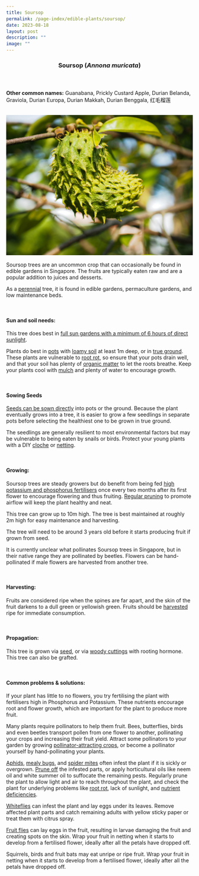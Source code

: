 ```yaml
---
title: Soursop
permalink: /page-index/edible-plants/soursop/
date: 2023-08-18
layout: post
description: ""
image: ""
---
```

<header>
	<h3>Soursop (<em>Annona muricata</em>)</h3>
</header>
	
<section>
	<p><strong>Other common names:</strong> Guanabana, Prickly Custard Apple, Durian Belanda, Graviola, Durian Europa, Durian Makkah, Durian Benggala, 红毛榴莲</p>
	<br>
</section>

<section>
	<img title="Photo by Jacqueline Chua." src="/images/Plants/Soursop_JacChua.jpg">
	<p>Soursop trees are an uncommon crop that can occasionally be found in edible gardens in Singapore. The fruits are typically eaten raw and are a popular addition to juices and desserts.</p>
	<p>As a <a href="/learn-more-about-gardening/glossary/#p">perennial</a> tree, it is found in edible gardens, permaculture gardens, and low maintenance beds.</p>       
	<br>
</section>

<section>
	<h4>Sun and soil needs:</h4>
	<p>This tree does best in <a href="/page-index/horticulture-techniques/gauging-light/">full sun gardens with a minimum of 6 hours of direct sunlight</a>.</p>
	<p>Plants do best in <a href="/page-index/horticulture-techniques/planting-in-containers/">pots</a> with <a href="/page-index/horticulture-techniques/soil/">loamy soil</a> at least 1m deep, or in <a href="/page-index/horticulture-techniques/true-ground/">true ground</a>. These plants are vulnerable to <a href="/page-index/plant-problems/root-rot/">root rot</a>, so ensure that your pots drain well, and that your soil has plenty of <a href="/page-index/horticulture-techniques/soil-amendments/">organic matter</a> to let the roots breathe. Keep your plants cool with <a href="/page-index/horticulture-techniques/mulching/">mulch</a> and plenty of water to encourage growth.</p>
	<br>
</section>

<section>
	<h4>Sowing Seeds</h4>
	<p><a href="/page-index/horticulture-techniques/propagating-by-seed/">Seeds can be sown directly</a> into pots or the ground. Because the plant eventually grows into a tree, it is easier to grow a few seedlings in separate pots before selecting the healthiest one to be grown in true ground.</p>
	<p>The seedlings are generally resilient to most environmental factors but may be vulnerable to being eaten by snails or birds. Protect your young plants with a DIY <a href="/page-index/horticulture-techniques/cloches/">cloche</a> or <a href="/page-index/hardscapes/netting/">netting</a>.</p>
	<br>
</section>

<section>
  <h4>Growing:</h4>
	<p>Soursop trees are steady growers but do benefit from being fed <a href="/page-index/horticulture-techniques/fertilising/">high potassium and phosphorus fertilisers</a> once every two months after its first flower to encourage flowering and thus fruiting. <a href="/page-index/horticulture-techniques/pruning/">Regular pruning</a> to promote airflow will keep the plant healthy and neat.</p>
		<p>This tree can grow up to 10m high. The tree is best maintained at roughly 2m high for easy maintenance and harvesting.</p>
	<p>The tree will need to be around 3 years old before it starts producing fruit if grown from seed.</p>
		<p>It is currently unclear what pollinates Soursop trees in Singapore, but in their native range they are pollinated by beetles. Flowers can be hand-pollinated if male flowers are harvested from another tree.</p>
	<br>
</section>

<section>
	<h4>Harvesting:</h4>
	<p>Fruits are considered ripe when the spines are far apart, and the skin of the fruit darkens to a dull green or yellowish green. Fruits should be <a href="/page-index/horticulture-techniques/harvesting-hygiene/">harvested</a> ripe for immediate consumption.</p>
	<br>
</section>

<section>
	<h4>Propagation:</h4>
	<p>This tree is grown via <a href="/page-index/horticulture-techniques/propagating-by-seed/">seed</a>, or via <a href="/page-index/horticulture-techniques/propagating-by-cuttings/">woody cuttings</a> with rooting hormone. This tree can also be grafted.</p>
	<br>
</section>

<section>
	<h4>Common problems &amp; solutions:</h4>
	<p>If your plant has little to no flowers, you try fertilising the plant with fertilisers high in Phosphorus and Potassium. These nutrients encourage root and flower growth, which are important for the plant to produce more fruit.</p>
	<p>Many plants require pollinators to help them fruit. Bees, butterflies, birds and even beetles transport pollen from one flower to another, pollinating your crops and increasing their fruit yield. Attract some pollinators to your garden by growing <a href="/page-index/glossary/biodiversity-attracting-plants/">pollinator-attracting crops</a>, or become a pollinator yourself by hand-pollinating your plants.</p>
	<p><a href="/page-index/pests/aphids/">Aphids</a>, <a href="/page-index/pests/mealy-bugs/">mealy bugs</a>, and <a href="/page-index/pests/spider-mites/">spider mites</a> often infest the plant if it is sickly or overgrown. <a href="/page-index/horticulture-techniques/pruning/">Prune off</a> the infested parts, or apply horticultural oils like neem oil and white summer oil to suffocate the remaining pests. Regularly prune the plant to allow light and air to reach throughout the plant, and check the plant for underlying problems like <a href="/page-index/plant-problems/root-rot/">root rot</a>, lack of sunlight, and <a href="/page-index/horticulture-techniques/nutrient-deficiencies/">nutrient deficiencies</a>.</p>
	<p><a href="/page-index/pests/whiteflies/">Whiteflies</a> can infest the plant and lay eggs under its leaves. Remove affected plant parts and catch remaining adults with yellow sticky paper or treat them with citrus spray.</p>
	<p><a href="/page-index/pests/oriental-fruit-flies/">Fruit flies</a> can lay eggs in the fruit, resulting in larvae damaging the fruit and creating spots on the skin. Wrap your fruit in netting when it starts to develop from a fertilised flower, ideally after all the petals have dropped off.</p> 
	<p>Squirrels, birds and fruit bats may eat unripe or ripe fruit. Wrap your fruit in netting when it starts to develop from a fertilised flower, ideally after all the petals have dropped off.</p>
	<br>
</section>